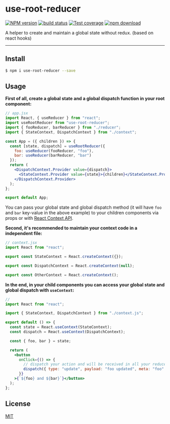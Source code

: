 # use-root-reducer

[![NPM version][npm-image]][npm-url]
[![build status][travis-image]][travis-url]
[![Test coverage][codecov-image]][codecov-url]
[![npm download][download-image]][download-url]

[npm-image]: https://img.shields.io/npm/v/use-root-reducer.svg?style=flat-square
[npm-url]: https://npmjs.org/package/use-root-reducer
[travis-image]: https://img.shields.io/travis/ahungrynoob/use-root-reducer.svg?style=flat-square
[travis-url]: https://travis-ci.org/ahungrynoob/use-root-reducer
[codecov-image]: https://codecov.io/gh/ahungrynoob/use-root-reducer/branch/master/graph/badge.svg
[codecov-url]: https://codecov.io/gh/ahungrynoob/use-root-reducer
[download-image]: https://img.shields.io/npm/dm/use-root-reducer.svg?style=flat-square
[download-url]: https://npmjs.org/package/use-root-reducer

A helper to create and maintain a global state without redux. (based on react hooks)

---

## Install

```bash
$ npm i use-root-reducer --save
```

## Usage

**First of all, create a global state and a global dispatch function in your root component:**

```jsx
// app.jsx
import React, { useReducer } from "react";
import useRootReducer from "use-root-reducer";
import { fooReducer, barReducer } from "./reducer";
import { StateContext, DispatchContext } from "./context";

const App = ({ children }) => {
  const [state, dispatch] = useRootReducer({
    foo: useReducer(fooReducer, "foo"),
    bar: useReducer(barReducer, "bar")
  });
  return (
    <DispatchContext.Provider value={dispatch}>
      <StateContext.Provider value={state}>{children}</StateContext.Provider>
    </DispatchContext.Provider>
  );
};

export default App;
```

You can pass your global state and global dispatch method (it will have `foo` and `bar` key-value in the above example) to your children components via props or with [React Context API](https://reactjs.org/docs/context.html "React Context").

**Second, it's recommended to maintain your context code in a independent file:**

```jsx
// context.jsx
import React from "react";

export const StateContext = React.createContext({});

export const DispatchContext = React.createContext(null);

export const OtherContext = React.createContext();
```

**In the end, in your child components you can access your global state and global dispatch with `useContext`:**

```jsx
//
import React from "react";

import { StateContext, DispatchContext } from "./context.js";

export default () => {
  const state = React.useContext(StateContext);
  const dispatch = React.useContext(DispatchContext);

  const { foo, bar } = state;

  return (
    <button
      onClick={() => {
        // dispatch your action and will be received in all your reducers
        dispatch({ type: "update", payload: "foo updated", meta: "foo" });
      }}
    >{`${foo} and ${bar}`}</button>
  );
};
```

## License

[MIT](LICENSE)
